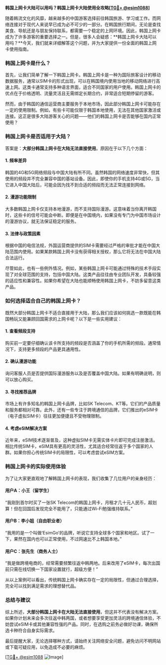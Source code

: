 **韩国上网卡大陆可以用吗？韩国上网卡大陆使用全攻略[[TG💪+ @esim1088](https://t.me/s/esim1088)]**

随着韩流文化的风靡，越来越多的中国游客选择前往韩国旅游、学习或工作。而网络连接对于现代人来说早已成为必不可少的一部分。在韩国旅行期间，无论是查找美食、导航还是与朋友保持联系，都需要一个稳定的上网环境。因此，韩国上网卡成为了许多游客的重要选择之一。但是，很多人会疑惑：**韩国上网卡大陆可以用吗？**今天，我们就来详细解答这个问题，并为大家提供一份全面的韩国上网卡使用指南。

### 韩国上网卡是什么？

首先，让我们简单了解一下韩国上网卡。韩国上网卡是一种为国际旅客设计的移动数据服务，通常以SIM卡的形式出现，可以在韩国境内使用当地的移动网络进行高速上网。这类卡通常支持多种语言界面，适合不同国家的用户使用。韩国上网卡的优点在于价格透明、流量灵活且无需绑定长期合约，非常适合短期停留的游客。

然而，由于韩国的通信运营商主要服务于本地市场，因此部分韩国上网卡可能存在一定的使用限制。例如，有些卡可能仅限于韩国本地使用，无法在其他国家激活或连接。这正是很多大陆游客关心的问题——他们的韩国上网卡是否能够在国内正常使用？

### 韩国上网卡是否适用于大陆？

答案是：**大部分韩国上网卡在大陆无法直接使用**。原因在于以下几个方面：

#### 1. **频率差异**
韩国的4G和5G网络频段与中国大陆有所不同。虽然韩国的网络速度非常快，但其使用的频段并不完全兼容中国的基站设备。因此，即使你的手机支持4G或5G，当它进入中国大陆后，可能会因为找不到合适的频段而无法正常连接到网络。

#### 2. **漫游功能限制**
大多数韩国上网卡仅支持本地漫游，而不支持国际漫游。这意味着当你离开韩国时，这些卡的信号可能会中断。即便是在中国境内，如果没有专门为中国市场设计的漫游协议，就无法保证稳定的服务。

#### 3. **法律与政策因素**
根据中国的电信法规，外国运营商提供的SIM卡需要经过严格的审批才能在中国大陆范围内使用。如果某款韩国上网卡没有获得相关授权，那么它将无法在中国大陆合法运行。

尽管如此，也有一些例外情况。例如，某些韩国上网卡可能通过特殊的技术手段实现了对全球范围的支持，包括中国大陆。这类产品往往由专业团队开发，具备较强的适应性和兼容性。如果你希望在大陆也能顺畅使用韩国上网卡，不妨多留意这类产品。

### 如何选择适合自己的韩国上网卡？

既然大部分韩国上网卡不适合直接用于大陆，那么我们应该如何挑选一款既能在韩国畅玩又能兼顾回国需求的上网卡呢？以下是一些实用建议：

#### 1. 查看频段支持
购买前一定要仔细确认该卡所支持的频段是否涵盖了你的手机所需的频段。通常情况下，支持更多频段的产品更具通用性。

#### 2. 确认漫游功能
询问客服人员是否提供国际漫游服务以及是否覆盖中国大陆。如果有明确说明，则可以放心购买。

#### 3. 寻找推荐品牌
市场上有许多知名的韩国上网卡品牌，比如SK Telecom、KT等。它们的产品质量和服务都相对可靠。此外，还有一些专注于跨境通信的品牌，它们推出的eSIM卡（电子虚拟SIM卡）往往更加便捷且不受物理限制。

#### 4. 考虑eSIM解决方案
近年来，eSIM技术逐渐普及，这种虚拟SIM卡无需实体卡片即可完成注册激活。相比传统SIM卡，eSIM具有更高的灵活性，尤其适合经常往返于多个国家的人群。如果你担心传统SIM卡的局限性，可以考虑尝试eSIM方案。

### 韩国上网卡的实际使用体验

为了让大家更直观地了解韩国上网卡的表现，我们收集了几位用户的亲身经历：

#### 用户A：小王（留学生）
“我刚到首尔时买了一张SK Telecom的韩国上网卡，月租才几十元人民币，超划算！但在回国后发现完全不能用了，只能通过Wi-Fi勉强维持联系。”

#### 用户B：李小姐（自由职业者）
“我用的是一个叫做‘EsimGo’的品牌，听说它支持全球多个国家和地区。试了一下，果然在国内也可以正常使用，不过网速比不上韩国本地。”

#### 用户C：张先生（商务人士）
“我是做跨境电商的，经常需要频繁往返中韩两地。后来改用了eSIM卡，每次出国前只需在线切换一下国家设置就行，超级方便！”

从以上案例可以看出，传统韩国上网卡确实存在一定的局限性，但通过合理选择，完全可以找到满足需求的理想替代品。

### 总结与建议

综上所述，**大部分韩国上网卡在大陆无法直接使用**，但这并不代表没有解决方案。如果你计划未来会多次往返中韩两国，或者想要享受更加灵活的跨境通信体验，不妨尝试eSIM卡或其他兼容性强的产品。同时，在选购之前务必做好功课，确保所选卡种符合自身实际需求。

最后提醒大家，无论选择哪种方式，请始终关注网络安全问题，避免访问不明网站或下载可疑应用，以免造成不必要的麻烦。

[[TG💪+ @esim1088](https://t.me/s/esim1088) ![Image](https://i.postimg.cc/4NQfJmqS/Snipaste-2025-05-13-00-14-12.png)]